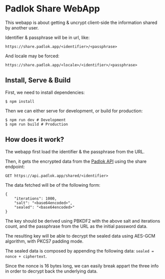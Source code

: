 # Padlok Share WebApp

This webapp is about getting & uncrypt client-side the information shared by another user.

Identifier & passphrase will be in url, like:

```
https://share.padlok.app/<identifier>/<passphrase>
```

And locale may be forced:

```
https://share.padlok.app/<locale>/<identifier>/<passphrase>
```

## Install, Serve & Build

First, we need to install dependencies:
```
$ npm install
```

Then we can either serve for development, or build for production:
```
$ npm run dev # Development
$ npm run build # Production
```

## How does it work?

The webapp first load the identifier & the passphrase from the URL.

Then, it gets the encrypted data from the [Padlok API](https://github.com/Dean151/Padlok-API) using the share endpoint:

```
GET https://api.padlok.app/shared/<identifier>
```

The data fetched will be of the following form:

```
{
    "iterations": 1000,
    "salt": "<base64encoded>",
    "sealed": "<base64encoded>"
}
```

The key should be derived using PBKDF2<SHA256> with the above salt and iterations count, and the passphrase from the URL as the initial password data.

The resulting key will be able to decrypt the sealed data using AES-GCM algorithm, with PKCS7 padding mode.

The sealed data is composed by appending the following data: `sealed = nonce + ciphertext`.

Since the nonce is 16 bytes long, we can easily break appart the three info in order to decrypt back the underlying data.